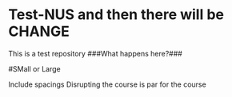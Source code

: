 # Test-NUS and then there will be CHANGE
This is a test repository
###What happens here?###

#SMall or Large



Include spacings
Disrupting the course is par for the course
